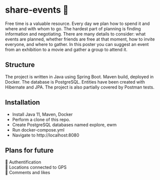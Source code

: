 # share-events :guitar:

Free time is a valuable resource. Every day we plan how to spend it and where and with whom to go. The hardest part of planning is finding information and negotiating. There are many details to consider: what events are planned, whether friends are free at that moment, how to invite everyone, and where to gather.
In this poster you can suggest an event from an exhibition to a movie and gather a group to attend it.

## Structure

The project is written in Java using Spring Boot. Maven build, deployed in Docker. The database is PostgreSQL. Entities have been created with Hibernate and JPA. 
The project is also partially covered by Postman tests.

## Installation

* Install Java 11, Maven, Docker
* Perform a clone of this repo.
* Create PostgreSQL databases named explore, ewm
* Run docker-compose.yml
* Navigate to http://localhost:8080 

## Plans for future

:black_square_button: Authentification    
:black_square_button: Locations connected to GPS    
:black_square_button: Comments and likes 
